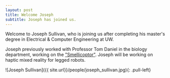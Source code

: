 ```yaml
---
layout: post
title: Welcome Joseph
subtitle: Joseph has joined us.
---
```


Welcome to Joseph Sullivan, who is joining us after completing his master's degree in Electrical & Computer Engineering at UW. 

Joseph previously worked with Professor Tom Daniel in the biology department, working on the ["Smellicoptor"](https://faculty.washington.edu/danielt/). Joseph will be working on haptic mixed reality for legged robots. 

![Joseph Sullivan]({{ site.url}}/people/joseph_sullivan.jpg){: .pull-left}

